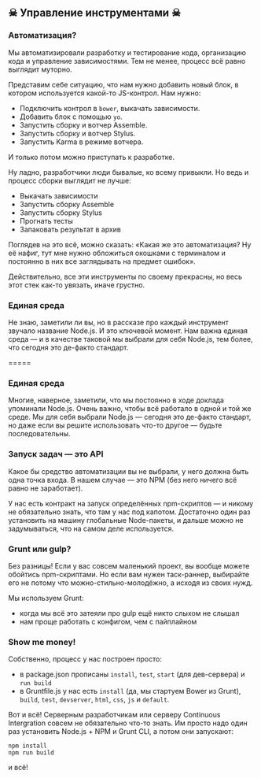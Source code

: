 ## ☠ Управление инструментами ☠

### Автоматизация?

Мы автоматизировали разработку и тестирование кода, организацию кода и управление зависимостями. Тем не менее, процесс всё равно выглядит муторно.

Представим себе ситуацию, что нам нужно добавить новый блок, в котором используется какой-то JS-контрол.
Нам нужно:
* Подключить контрол в `bower`, выкачать зависимости.
* Добавить блок с помощью `yo`.
* Запустить сборку и вотчер Assemble.
* Запустить сборку и вотчер Stylus.
* Запустить Karma в режиме вотчера.

И только потом можно приступать к разработке.

Ну ладно, разработчики люди бывалые, ко всему привыкли.
Но ведь и процесс сборки выглядит не лучше:
* Выкачать зависимости
* Запустить сборку Assemble
* Запустить сборку Stylus
* Прогнать тесты
* Запаковать результат в архив

Поглядев на это всё, можно сказать: «Какая же это автоматизация? Ну её нафиг, тут мне нужно обложиться окошками с терминалом и постоянно в них все заглядывать на предмет ошибок».

Действительно, все эти инструменты по своему прекрасны, но весь этот стек как-то увязать, иначе грустно.

### Единая среда

Не знаю, заметили ли вы, но в рассказе про каждый инструмент звучало название Node.js. И это ключевой момент. Нам важна единая среда — и в качестве таковой мы выбрали для себя Node.js, тем более, что сегодня это де-факто стандарт.


=====

### Единая среда

Многие, наверное, заметили, что мы постоянно в ходе доклада упоминали Node.js. Очень важно, чтобы всё работало в одной и той же среде. Мы для себя выбрали Node.js — сегодня это де-факто стандарт, но даже если вы решите использовать что-то другое — будьте последовательны.

### Запуск задач — это API

Какое бы средство автоматизации вы не выбрали, у него должна быть одна точка входа. В нашем случае — это NPM (без него ничего всё равно не заработает).

У нас есть контракт на запуск определённых npm-скриптов — и никому не обязательно знать, что там у нас под капотом. Достаточно один раз установить на машину глобальные Node-пакеты, и дальше можно не задумываться, что на самом деле используется.

### Grunt или gulp? 

Без разницы! Если у вас совсем маленький проект, вы вообще можете обойтись npm-скриптами. Но если вам нужен таск-раннер, выбирайте его не потому что можно-стильно-молодёжно, а исходя из своих нужд.

Мы используем Grunt:
* когда мы всё это затеяли про gulp ещё никто слыхом не слышал
* нам проще работать с конфигом, чем с пайплайном

### Show me money!

Собственно, процесс у нас построен просто:
* в package.json прописаны `install`, `test`, `start` (для дев-сервера) и `run build`
* в Gruntfile.js у нас есть `install` (да, мы стартуем Bower из Grunt), `build`, `test`, `devserver`, `html`, `css`, `js` и `default`.

Вот и всё! Серверным разработчикам или серверу Continuous Intergration совсем не обязательно что-то знать. Им просто надо один раз установить Node.js + NPM и Grunt CLI, а потом они запускают:
```
npm install
npm run build
```
и всё!
